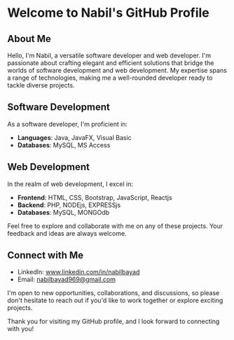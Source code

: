 # Welcome to Nabil's GitHub Profile

## About Me

Hello, I'm Nabil, a versatile software developer and web developer. I'm passionate about crafting elegant and efficient solutions that bridge the worlds of software development and web development. My expertise spans a range of technologies, making me a well-rounded developer ready to tackle diverse projects.

## Software Development

As a software developer, I'm proficient in:

- **Languages**: Java, JavaFX, Visual Basic
- **Databases**: MySQL, MS Access

## Web Development

In the realm of web development, I excel in:

- **Frontend**: HTML, CSS, Bootstrap, JavaScript, Reactjs
- **Backend**: PHP, NODEjs, EXPRESSjs 
- **Databases**: MySQL, MONGOdb

Feel free to explore and collaborate with me on any of these projects. Your feedback and ideas are always welcome.

## Connect with Me

- LinkedIn: www.linkedin.com/in/nabilbayad
- Email: nabilbayad969@gmail.com

I'm open to new opportunities, collaborations, and discussions, so please don't hesitate to reach out if you'd like to work together or explore exciting projects.

Thank you for visiting my GitHub profile, and I look forward to connecting with you!

